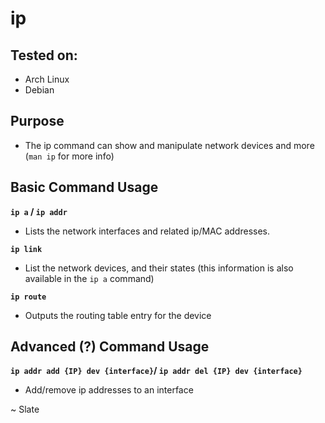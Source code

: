 # ip

## Tested on:

- Arch Linux
- Debian

## Purpose

- The ip command can show and manipulate network devices and more (``man ip`` for more info)

## Basic Command Usage

**``ip a`` / ``ip addr``**

- Lists the network interfaces and related ip/MAC addresses.

**``ip link``**

- List the network devices, and their states (this information is also available in the ``ip a`` command)

**``ip route``**

- Outputs the routing table entry for the device

## Advanced (?) Command Usage

**``ip addr add {IP} dev {interface}``/ ``ip addr del {IP} dev {interface}``**

- Add/remove ip addresses to an interface

~ Slate